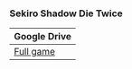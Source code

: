 ### **Sekiro Shadow Die Twice**

| Google Drive |
|--------------|
| [Full game](https://docs.google.com/uc?id=18GDeYqE0XVXgoUc51Qiv7Us9BgbO7fcu) |

